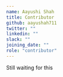 ```yaml
---
name: Aayushi Shah
title: Contributor
github: aayushah711
twitter: ""
linkedin: ""
slack: ""
joining_date: ""
role: "contributor"
---
```


Still waiting for this
